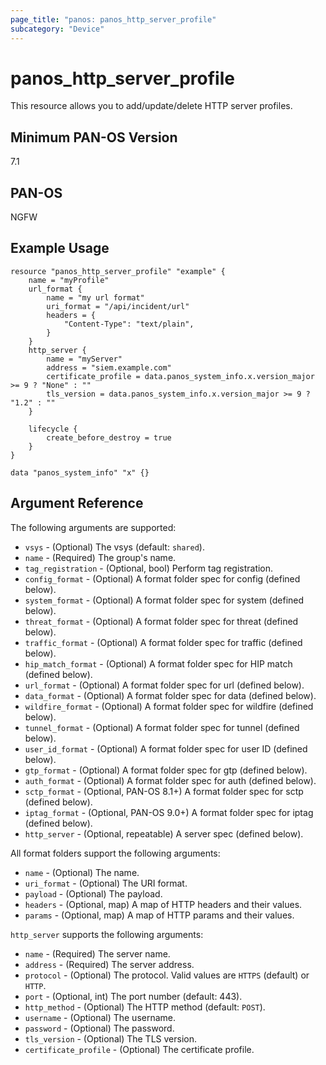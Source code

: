 ```yaml
---
page_title: "panos: panos_http_server_profile"
subcategory: "Device"
---
```


# panos_http_server_profile

This resource allows you to add/update/delete HTTP server profiles.


## Minimum PAN-OS Version

7.1


## PAN-OS

NGFW


## Example Usage

```hcl
resource "panos_http_server_profile" "example" {
    name = "myProfile"
    url_format {
        name = "my url format"
        uri_format = "/api/incident/url"
        headers = {
            "Content-Type": "text/plain",
        }
    }
    http_server {
        name = "myServer"
        address = "siem.example.com"
        certificate_profile = data.panos_system_info.x.version_major >= 9 ? "None" : ""
        tls_version = data.panos_system_info.x.version_major >= 9 ? "1.2" : ""
    }

    lifecycle {
        create_before_destroy = true
    }
}

data "panos_system_info" "x" {}
```

## Argument Reference

The following arguments are supported:

* `vsys` - (Optional) The vsys (default: `shared`).
* `name` - (Required) The group's name.
* `tag_registration` - (Optional, bool) Perform tag registration.
* `config_format` - (Optional) A format folder spec for config (defined below).
* `system_format` - (Optional) A format folder spec for system (defined below).
* `threat_format` - (Optional) A format folder spec for threat (defined below).
* `traffic_format` - (Optional) A format folder spec for traffic (defined below).
* `hip_match_format` - (Optional) A format folder spec for HIP match (defined below).
* `url_format` - (Optional) A format folder spec for url (defined below).
* `data_format` - (Optional) A format folder spec for data (defined below).
* `wildfire_format` - (Optional) A format folder spec for wildfire (defined below).
* `tunnel_format` - (Optional) A format folder spec for tunnel (defined below).
* `user_id_format` - (Optional) A format folder spec for user ID (defined below).
* `gtp_format` - (Optional) A format folder spec for gtp (defined below).
* `auth_format` - (Optional) A format folder spec for auth (defined below).
* `sctp_format` - (Optional, PAN-OS 8.1+) A format folder spec for sctp (defined below).
* `iptag_format` - (Optional, PAN-OS 9.0+) A format folder spec for iptag (defined below).
* `http_server` - (Optional, repeatable) A server spec (defined below).

All format folders support the following arguments:

* `name` - (Optional) The name.
* `uri_format` - (Optional) The URI format.
* `payload` - (Optional) The payload.
* `headers` - (Optional, map) A map of HTTP headers and their values.
* `params` - (Optional, map) A map of HTTP params and their values.

`http_server` supports the following arguments:

* `name` - (Required) The server name.
* `address` - (Required) The server address.
* `protocol` - (Optional) The protocol.  Valid values are `HTTPS` (default)
  or `HTTP`.
* `port` - (Optional, int) The port number (default: 443).
* `http_method` - (Optional) The HTTP method (default: `POST`).
* `username` - (Optional) The username.
* `password` - (Optional) The password.
* `tls_version` - (Optional) The TLS version.
* `certificate_profile` - (Optional) The certificate profile.
